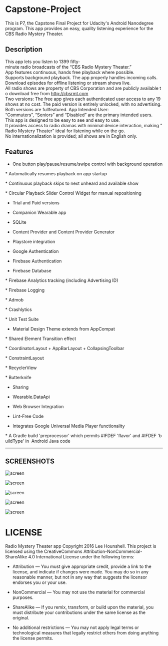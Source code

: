 # Capstone-Project
This is P7, the Capstone Final Project for Udacity's Android Nanodegree program. This app provides an easy, quality listening experience for the CBS Radio Mystery Theater.

## Description

This app lets you listen to 1399 fifty­minute radio broadcasts of the “CBS Radio Mystery Theater.” App features continuous, hands free playback where possible. Supports background playback. The app properly handles incoming calls. Download episodes for offline listening or stream shows live. All radio shows are property of CBS Corporation and are publicly available to download free from http://cbsrmt.com Two versions: The free app gives each authenticated user access to any 19 shows at no cost. The paid version is entirely unlocked, with no advertising. Both versions are full­featured. App Intended User: “Commuters”, “Seniors” and “Disabled” are the primary intended users. This app is designed to be easy to see and easy to use. It provides access to radio dramas with minimal device interaction, making “Radio Mystery Theater” ideal for listening while on the go. No internationalization is provided; all shows are in English only.  


## Features
 * One button play/pause/resume/swipe control with background operation

 * Automatically resumes playback on app startup

 * Continuous playback skips to next unheard and available show

 * Circular Playback Slider Control Widget for manual re­positioning

 * Trial and Paid versions

 * Companion Wearable app

 * SQLite

 * Content Provider and Content Provider Generator

 * Playstore integration

 * Google Authentication

 * Firebase Authentication

 * Firebase Database

 * Firebase Analytics tracking (including Advertising ID)

 * Firebase Logging

 * Admob

 * Crashlytics

 * Unit Test Suite

 * Material Design Theme extends from AppCompat

 * Shared Element Transition effect

 * CoordinatorLayout + AppBarLayout + CollapsingToolbar

 * ConstraintLayout

 * RecyclerView

 * Butterknife

 * Sharing

 * Wearable.DataApi

 * Web Browser Integration

 * Lint-Free Code

 * Integrates Google Universal Media Player functionality

 * A Gradle build 'preprocessor' which permits #IFDEF 'flavor' and #IFDEF 'buildType' in  Android Java code

---
SCREENSHOTS
---


![screen](../master/screens/tablet_portrait_main.png)

![screen](../master/screens/tablet_landscape_main.png)

![screen](../master/screens/tablet_master_detail.png)

![screen](../master/screens/episode_list_view.png)

![screen](../master/screens/episode_detail_view.png)




# LICENSE

Radio Mystery Theater app Copyright 2016 Lee Hounshell.
This project is licensed using the CreativeCommons Attribution-NonCommercial-ShareAlike 4.0 International License under the following terms:

 * Attribution — You must give appropriate credit, provide a link to the license, and indicate if changes were made. You may do so in any reasonable manner, but not in any way that suggests the licensor endorses you or your use.

 * NonCommercial — You may not use the material for commercial purposes.

 * ShareAlike — If you remix, transform, or build upon the material, you must distribute your contributions under the same license as the original.

 * No additional restrictions — You may not apply legal terms or technological measures that legally restrict others from doing anything the license permits.

